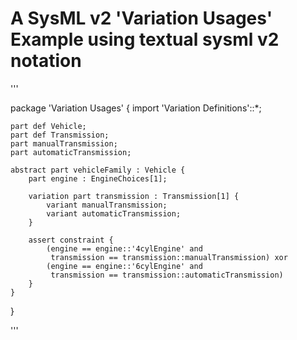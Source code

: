 # A SysML v2 'Variation Usages' Example using textual sysml v2 notation

'''

package 'Variation Usages' {
	import 'Variation Definitions'::*;
	
	part def Vehicle;
	part def Transmission;
	part manualTransmission;
	part automaticTransmission;
	
	abstract part vehicleFamily : Vehicle {
		part engine : EngineChoices[1];
		
		variation part transmission : Transmission[1] {
			variant manualTransmission;
			variant automaticTransmission;
		}
		
		assert constraint {
			(engine == engine::'4cylEngine' and
			 transmission == transmission::manualTransmission) xor
			(engine == engine::'6cylEngine' and 
			 transmission == transmission::automaticTransmission)
		}	
	}
	
}

'''

